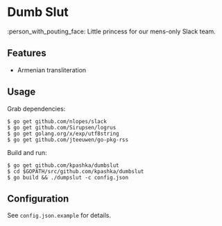 # Dumb Slut

:person_with_pouting_face: Little princess for our mens-only Slack team.

## Features

* Armenian transliteration

## Usage

Grab dependencies:

	$ go get github.com/nlopes/slack
	$ go get github.com/Sirupsen/logrus
	$ go get golang.org/x/exp/utf8string
	$ go get github.com/jteeuwen/go-pkg-rss

Build and run:

	$ go get github.com/kpashka/dumbslut
	$ cd $GOPATH/src/github.com/kpashka/dumbslut
	$ go build && ./dumpslut -c config.json

## Configuration

See `config.json.example` for details.